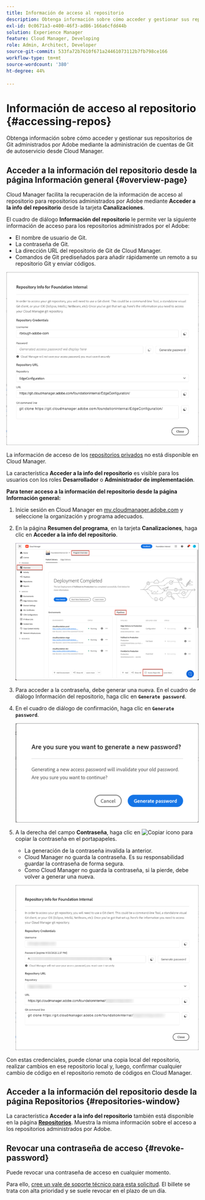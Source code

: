 ```yaml
---
title: Información de acceso al repositorio
description: Obtenga información sobre cómo acceder y gestionar sus repositorios de Git administrados por Adobe mediante la administración de cuentas de Git de autoservicio desde Cloud Manager.
exl-id: 0c0671a3-e400-46f3-ad86-166a6cfdd44b
solution: Experience Manager
feature: Cloud Manager, Developing
role: Admin, Architect, Developer
source-git-commit: 533fa72b7610f671a24461073112b7fb798ce166
workflow-type: tm+mt
source-wordcount: '380'
ht-degree: 44%

---
```



# Información de acceso al repositorio {#accessing-repos}

Obtenga información sobre cómo acceder y gestionar sus repositorios de Git administrados por Adobe mediante la administración de cuentas de Git de autoservicio desde Cloud Manager.

## Acceder a la información del repositorio desde la página Información general {#overview-page}

Cloud Manager facilita la recuperación de la información de acceso al repositorio para repositorios administrados por Adobe mediante **Acceder a la info del repositorio** desde la tarjeta **Canalizaciones**.

El cuadro de diálogo **Información del repositorio** le permite ver la siguiente información de acceso para los repositorios administrados por el Adobe:

* El nombre de usuario de Git.
* La contraseña de Git.
* La dirección URL del repositorio de Git de Cloud Manager.
* Comandos de Git prediseñados para añadir rápidamente un remoto a su repositorio Git y enviar códigos.

![Ventana Información del repositorio](assets/repository-info.png)

La información de acceso de los [repositorios privados](private-repositories.md) no está disponible en Cloud Manager.

La característica **Acceder a la info del repositorio** es visible para los usuarios con los roles **Desarrollador** o **Administrador de implementación**.

**Para tener acceso a la información del repositorio desde la página Información general:**

1. Inicie sesión en Cloud Manager en [my.cloudmanager.adobe.com](https://my.cloudmanager.adobe.com/) y seleccione la organización y programa adecuados.

1. En la página **Resumen del programa**, en la tarjeta **Canalizaciones**, haga clic en **Acceder a la info del repositorio**.

   ![Acceder a la info del repositorio en la tarjeta de canalizaciones](assets/pipelines-card.png)

1. Para acceder a la contraseña, debe generar una nueva. En el cuadro de diálogo Información del repositorio, haga clic en **`Generate password`**.

1. En el cuadro de diálogo de confirmación, haga clic en **`Generate password`**.

   ![Confirmar generación de contraseña](assets/confirm-generated-password.png)

1. A la derecha del campo **Contraseña**, haga clic en ![Copiar icono](https://spectrum.adobe.com/static/icons/workflow_18/Smock_Copy_18_N.svg) para copiar la contraseña en el portapapeles.

   * La generación de la contraseña invalida la anterior.
   * Cloud Manager no guarda la contraseña. Es su responsabilidad guardar la contraseña de forma segura.
   * Como Cloud Manager no guarda la contraseña, si la pierde, debe volver a generar una nueva.

   ![Copiar contraseña en el cuadro de diálogo Información del repositorio](/help/implementing/cloud-manager/managing-code/assets/repository-copy-password.png)

Con estas credenciales, puede clonar una copia local del repositorio, realizar cambios en ese repositorio local y, luego, confirmar cualquier cambio de código en el repositorio remoto de códigos en Cloud Manager.

## Acceder a la información del repositorio desde la página Repositorios {#repositories-window}

La característica **Acceder a la info del repositorio** también está disponible en la página [**Repositorios**](managing-repositories.md). Muestra la misma información sobre el acceso a los repositorios administrados por Adobe.

## Revocar una contraseña de acceso {#revoke-password}

Puede revocar una contraseña de acceso en cualquier momento.

Para ello, [cree un vale de soporte técnico para esta solicitud](https://experienceleague.adobe.com/es?support-solution=Experience+Manager&amp;support-tab=home&amp;lang=es#support). El billete se trata con alta prioridad y se suele revocar en el plazo de un día.
